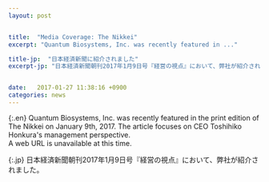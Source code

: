 ```yaml
---
layout: post


title:  "Media Coverage: The Nikkei"
excerpt: "Quantum Biosystems, Inc. was recently featured in ..."

title-jp:  "日本経済新聞に紹介されました"
excerpt-jp: "日本経済新聞朝刊2017年1月9日号『経営の視点』において、弊社が紹介されました。..."


date:   2017-01-27 11:38:16 +0900
categories: news
---
```


{:.en}
Quantum Biosystems, Inc. was recently featured in the print edition of The Nikkei on January 9th, 2017. The article focuses on CEO Toshihiko Honkura's management perspective.  
A web URL is unavailable at this time.


{:.jp}
日本経済新聞朝刊2017年1月9日号『経営の視点』において、弊社が紹介されました。